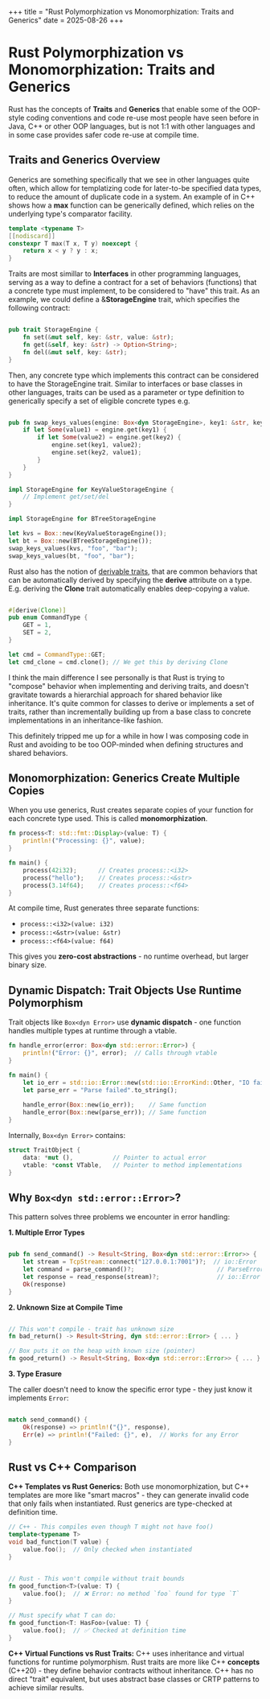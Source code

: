 +++
title = "Rust Polymorphization vs Monomorphization: Traits and Generics"
date = 2025-08-26
+++

# Rust Polymorphization vs Monomorphization: Traits and Generics

Rust has the concepts of **Traits** and **Generics** that enable some of the OOP-style coding conventions and code re-use most people have seen before in Java, C++ or other OOP languages, but is not 1:1 with other languages and in some case provides safer code re-use at compile time.

## Traits and Generics Overview

Generics are something specifically that we see in other languages quite often, which allow for templatizing code for later-to-be specified data types, to reduce the amount of duplicate code in a system. An example of in C++ shows how a **max** function can be generically defined, which relies on the underlying type's comparator facility.

```cpp
template <typename T>
[[nodiscard]]
constexpr T max(T x, T y) noexcept {
    return x < y ? y : x;
}
```

Traits are most simillar to **Interfaces** in other programming languages, serving as a way to define a contract for a set of behaviors (functions) that a concrete type must implement, to be considered to "have" this trait. As an example, we could define a &**StorageEngine** trait, which specifies the following contract:

```rust

pub trait StorageEngine {
    fn set(&mut self, key: &str, value: &str);
    fn get(&self, key: &str) -> Option<String>;
    fn del(&mut self, key: &str);
}
```

Then, any concrete type which implements this contract can be considered to have the StorageEngine trait. Similar to interfaces or base classes in other languages, traits can be used as a parameter or type definition to generically specify a set of eligible concrete types e.g.

```rust

pub fn swap_keys_values(engine: Box<dyn StorageEngine>, key1: &str, key2: &str) {
    if let Some(value1) = engine.get(key1) {
        if let Some(value2) = engine.get(key2) {
            engine.set(key1, value2);
            engine.set(key2, value1);
        }
    }
}

impl StorageEngine for KeyValueStorageEngine {
    // Implement get/set/del
}

impl StorageEngine for BTreeStorageEngine

let kvs = Box::new(KeyValueStorageEngine());
let bt = Box::new(BTreeStorageEngine());
swap_keys_values(kvs, "foo", "bar"); 
swap_keys_values(bt, "foo", "bar"); 
```

Rust also has the notion of [derivable traits](https://doc.rust-lang.org/book/appendix-03-derivable-traits.html), that are common behaviors that can be automatically derived by specifying the **derive** attribute on a type. E.g. deriving the **Clone** trait automatically enables deep-copying a value.

```rust

#[derive(Clone)]
pub enum CommandType {
    GET = 1,
    SET = 2,
}

let cmd = CommandType::GET;
let cmd_clone = cmd.clone(); // We get this by deriving Clone
```

I think the main difference I see personally is that Rust is trying to "compose" behavior when implementing and deriving traits, and doesn't gravitate towards a hierarchial approach for shared behavior like inheritance. It's quite common for classes to derive or implements a set of traits, rather than incrementally building up from a base class to concrete implementations in an inheritance-like fashion.

This definitely tripped me up for a while in how I was composing code in Rust and avoiding to be too OOP-minded when defining structures and shared behaviors.

## Monomorphization: Generics Create Multiple Copies

When you use generics, Rust creates separate copies of your function for each concrete type used. This is called **monomorphization**.

```rust
fn process<T: std::fmt::Display>(value: T) {
    println!("Processing: {}", value);
}

fn main() {
    process(42i32);      // Creates process::<i32>
    process("hello");    // Creates process::<&str>
    process(3.14f64);    // Creates process::<f64>
}
```

At compile time, Rust generates three separate functions:
- `process::<i32>(value: i32)`
- `process::<&str>(value: &str)` 
- `process::<f64>(value: f64)`

This gives you **zero-cost abstractions** - no runtime overhead, but larger binary size.

## Dynamic Dispatch: Trait Objects Use Runtime Polymorphism

Trait objects like `Box<dyn Error>` use **dynamic dispatch** - one function handles multiple types at runtime through a vtable.

```rust
fn handle_error(error: Box<dyn std::error::Error>) {
    println!("Error: {}", error);  // Calls through vtable
}

fn main() {
    let io_err = std::io::Error::new(std::io::ErrorKind::Other, "IO failed");
    let parse_err = "Parse failed".to_string();
    
    handle_error(Box::new(io_err));    // Same function
    handle_error(Box::new(parse_err)); // Same function
}
```

Internally, `Box<dyn Error>` contains:
```rust
struct TraitObject {
    data: *mut (),           // Pointer to actual error
    vtable: *const VTable,   // Pointer to method implementations
}
```

## Why `Box<dyn std::error::Error>`?

This pattern solves three problems we encounter in error handling:

**1. Multiple Error Types**

```rust

pub fn send_command() -> Result<String, Box<dyn std::error::Error>> {
    let stream = TcpStream::connect("127.0.0.1:7001")?;  // io::Error
    let command = parse_command()?;                       // ParseError  
    let response = read_response(stream)?;                // io::Error
    Ok(response)
}
```

**2. Unknown Size at Compile Time**

```rust

// This won't compile - trait has unknown size
fn bad_return() -> Result<String, dyn std::error::Error> { ... }

// Box puts it on the heap with known size (pointer)
fn good_return() -> Result<String, Box<dyn std::error::Error>> { ... }
```

**3. Type Erasure**

The caller doesn't need to know the specific error type - they just know it implements `Error`:

```rust

match send_command() {
    Ok(response) => println!("{}", response),
    Err(e) => println!("Failed: {}", e),  // Works for any Error
}
```

## Rust vs C++ Comparison

**C++ Templates vs Rust Generics:** Both use monomorphization, but C++ templates are more like "smart macros" - they can generate invalid code that only fails when instantiated. Rust generics are type-checked at definition time.

```cpp
// C++ - This compiles even though T might not have foo()
template<typename T>
void bad_function(T value) {
    value.foo();  // Only checked when instantiated
}
```

```rust

// Rust - This won't compile without trait bounds
fn good_function<T>(value: T) {
    value.foo();  // ❌ Error: no method `foo` found for type `T`
}

// Must specify what T can do:
fn good_function<T: HasFoo>(value: T) {
    value.foo();  // ✅ Checked at definition time
}
```

**C++ Virtual Functions vs Rust Traits:** C++ uses inheritance and virtual functions for runtime polymorphism. Rust traits are more like C++ **concepts** (C++20) - they define behavior contracts without inheritance. C++ has no direct "trait" equivalent, but uses abstract base classes or CRTP patterns to achieve similar results.